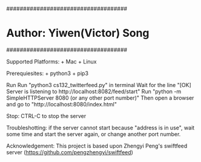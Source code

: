 ####################################
#    Author: Yiwen(Victor) Song    #
####################################

Supported Platforms:
	+ Mac
	+ Linux

Prerequiesites:
	+ python3
	+ pip3

Run
		Run "python3 cs132_twitterfeed.py" in terminal
		Wait for the line "[OK] Server is listening to http://localhost:8082/feed/start"
    Run "python -m SimpleHTTPServer 8080 (or any other port number)"
    Then open a browser and go to "http://localhost:8080/index.html"

Stop:
	CTRL-C to stop the server

Troubleshotting:
	if the server cannot start because "address is in use", wait some time and start the server again, or change another port number.

Acknowledgement:
  This project is based upon Zhengyi Peng's swiftfeed server (https://github.com/pengzhengyi/swiftfeed)
  
